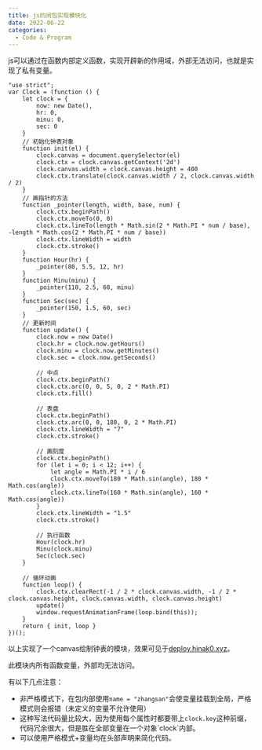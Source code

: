 ```yaml
---
title: js的闭包实现模块化
date: 2022-06-22
categories:
  - Code & Program
---
```


js可以通过在函数内部定义函数，实现开辟新的作用域，外部无法访问，也就是实现了私有变量。

```
"use strict";
var Clock = (function () {
	let clock = {
		now: new Date(),
		hr: 0,
		minu: 0,
		sec: 0
	}
	// 初始化钟表对象
	function init(el) {
		clock.canvas = document.querySelector(el)
		clock.ctx = clock.canvas.getContext('2d')
		clock.canvas.width = clock.canvas.height = 400
		clock.ctx.translate(clock.canvas.width / 2, clock.canvas.width / 2)
	}
	// 画指针的方法
	function _pointer(length, width, base, num) {
		clock.ctx.beginPath()
		clock.ctx.moveTo(0, 0)
		clock.ctx.lineTo(length * Math.sin(2 * Math.PI * num / base), -length * Math.cos(2 * Math.PI * num / base))
		clock.ctx.lineWidth = width
		clock.ctx.stroke()
	}
	function Hour(hr) {
		_pointer(80, 5.5, 12, hr)
	}
	function Minu(minu) {
		_pointer(110, 2.5, 60, minu)
	}
	function Sec(sec) {
		_pointer(150, 1.5, 60, sec)
	}
	// 更新时间
	function update() {
		clock.now = new Date()
		clock.hr = clock.now.getHours()
		clock.minu = clock.now.getMinutes()
		clock.sec = clock.now.getSeconds()

		// 中点
		clock.ctx.beginPath()
		clock.ctx.arc(0, 0, 5, 0, 2 * Math.PI)
		clock.ctx.fill()

		// 表盘
		clock.ctx.beginPath()
		clock.ctx.arc(0, 0, 180, 0, 2 * Math.PI)
		clock.ctx.lineWidth = "7"
		clock.ctx.stroke()

		// 画刻度
		clock.ctx.beginPath()
		for (let i = 0; i < 12; i++) {
			let angle = Math.PI * i / 6
			clock.ctx.moveTo(180 * Math.sin(angle), 180 * Math.cos(angle))
			clock.ctx.lineTo(160 * Math.sin(angle), 160 * Math.cos(angle))
		}
		clock.ctx.lineWidth = "1.5"
		clock.ctx.stroke()

		// 执行函数
		Hour(clock.hr)
		Minu(clock.minu)
		Sec(clock.sec)
	}

	// 循环动画
	function loop() {
		clock.ctx.clearRect(-1 / 2 * clock.canvas.width, -1 / 2 * clock.canvas.height, clock.canvas.width, clock.canvas.height)
		update()
		window.requestAnimationFrame(loop.bind(this));
	}
	return { init, loop }
})();
```

以上实现了一个canvas绘制钟表的模块，效果可见于[deploy.hinak0.xyz](https://deploy.hinak0.xyz/)。

此模块内所有函数变量，外部均无法访问。

有以下几点注意：

- 非严格模式下，在包内部使用`name = "zhangsan"`会使变量挂载到全局，严格模式则会报错（未定义的变量不允许使用）
- 这种写法代码量比较大，因为使用每个属性时都要带上`clock.key`这种前缀，代码冗余很大，但是胜在全部变量在一个对象\`clock\`内部。
- 可以使用严格模式+变量均在头部声明来简化代码。

